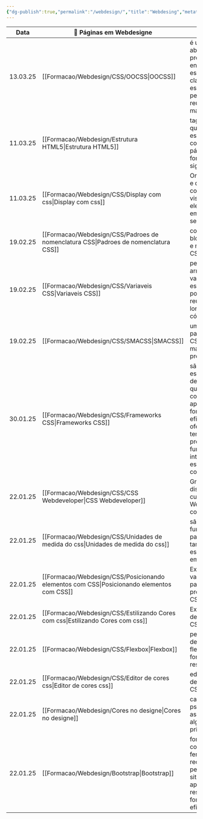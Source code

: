 ```yaml
---
{"dg-publish":true,"permalink":"/webdesign/","title":"Webdesing","metatags":{"description":"Estudos em WebDesign"},"contentClasses":"cards","noteIcon":2,"updated":"2025-05-07T21:57:40.126-03:00"}
---
```



<!-- QueryToSerialize: TABLE WITHOUT ID dateformat(file.mtime, "dd.MM.yy") as "Data", file.link AS "🎨 Páginas em Webdesigne", dg-metatags.description AS "📄 Descrição" FROM "Tecnico/Webdesign" WHERE dg-publish AND class!="mapa" SORT file.mtime DESC LIMIT 100 -->
<!-- SerializedQuery: TABLE WITHOUT ID dateformat(file.mtime, "dd.MM.yy") as "Data", file.link AS "🎨 Páginas em Webdesigne", dg-metatags.description AS "📄 Descrição" FROM "Tecnico/Webdesign" WHERE dg-publish AND class!="mapa" SORT file.mtime DESC LIMIT 100 -->

| Data     | 🎨 Páginas em Webdesigne                                                                    | 📄 Descrição                                                                                                                                                                                                       |
| -------- | ------------------------------------------------------------------------------------------- | ------------------------------------------------------------------------------------------------------------------------------------------------------------------------------------------------------------------ |
| 13.03.25 | [[Formacao/Webdesign/CSS/OOCSS\|OOCSS]]                                                   | é uma abordagem que promove a encapsulação de estilos em classes específicos, permitindo maior reutilização e manutenibilidade.                                                                                    |
| 11.03.25 | [[Formacao/Webdesign/Estrutura HTML5\|Estrutura HTML5]]                                   | tags semânticas que ajudam a estruturar o conteúdo de uma página web de forma mais significativa.                                                                                                                  |
| 11.03.25 | [[Formacao/Webdesign/CSS/Display com css\|Display com css]]                               | Organiza o layout e determina o comportamento visual de um elemento HTML em relação ao seu conteúdo                                                                                                                |
| 19.02.25 | [[Formacao/Webdesign/CSS/Padroes de nomenclatura CSS\|Padroes de nomenclatura CSS]]       | como nomear bloco, elemento e modificador no CSS                                                                                                                                                                   |
| 19.02.25 | [[Formacao/Webdesign/CSS/Variaveis CSS\|Variaveis CSS]]                                   | permitem armazenar valores específicos que podem ser reutilizados ao longo do seu código.                                                                                                                          |
| 19.02.25 | [[Formacao/Webdesign/CSS/SMACSS\|SMACSS]]                                                 | uma metodologia para organizar o CSS e facilitar a manutenção de projetos web.                                                                                                                                     |
| 30.01.25 | [[Formacao/Webdesign/CSS/Frameworks CSS\|Frameworks CSS]]                                 | são ferramentas essenciais para desenvolvedores que permitem construir sites e aplicativos de forma rápida e eficiente. Eles oferecem templates prontos, funcionalidades integradas e estilos visuais consistentes |
| 22.01.25 | [[Formacao/Webdesign/CSS/CSS Webdeveloper\|CSS Webdeveloper]]                             | Gráfico das disciplinas do cursos de Webdeveloper com CSS                                                                                                                                                          |
| 22.01.25 | [[Formacao/Webdesign/CSS/Unidades de medida do css\|Unidades de medida do css]]           | são fundamentais para definir tamanhos e espaçamentos em elementos                                                                                                                                                 |
| 22.01.25 | [[Formacao/Webdesign/CSS/Posicionando elementos com CSS\|Posicionando elementos com CSS]] | Existem cinco valores principais para a propriedade CSS `position`                                                                                                                                                 |
| 22.01.25 | [[Formacao/Webdesign/CSS/Estilizando Cores com css\|Estilizando Cores com css]]           | Exemplo de uso de cores com CSS                                                                                                                                                                                    |
| 22.01.25 | [[Formacao/Webdesign/CSS/Flexbox\|Flexbox]]                                               | permite a criação de layouts flexíveis de forma dinâmica e responsiva                                                                                                                                              |
| 22.01.25 | [[Formacao/Webdesign/CSS/Editor de cores css\|Editor de cores css]]                       | editor interativo de cores com CSS                                                                                                                                                                                 |
| 22.01.25 | [[Formacao/Webdesign/Cores no designe\|Cores no designe]]                                 | características psicológicas associadas a algumas das principais cores                                                                                                                                             |
| 22.01.25 | [[Formacao/Webdesign/Bootstrap\|Bootstrap]]                                               | fornece um conjunto de ferramentas e recursos que permitem criar sites e aplicações responsivos de forma rápida e eficiente.                                                                                       |
<!-- SerializedQuery END -->
